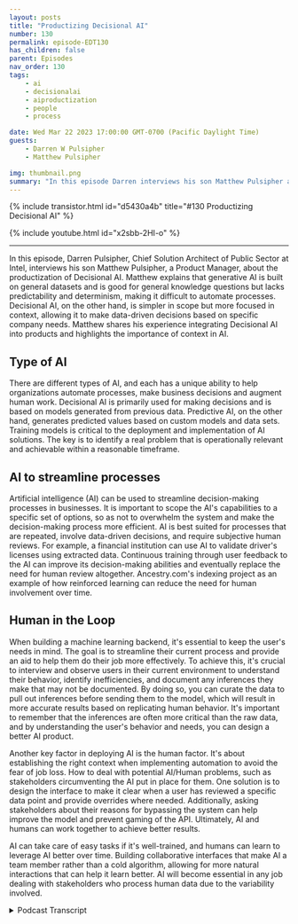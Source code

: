 ```yaml
---
layout: posts
title: "Productizing Decisional AI"
number: 130
permalink: episode-EDT130
has_children: false
parent: Episodes
nav_order: 130
tags:
    - ai
    - decisionalai
    - aiproductization
    - people
    - process

date: Wed Mar 22 2023 17:00:00 GMT-0700 (Pacific Daylight Time)
guests:
    - Darren W Pulsipher
    - Matthew Pulsipher

img: thumbnail.png
summary: "In this episode Darren interviews his son Matthew Pulsipher about productizing decisional AI. Matthew has recently modernized and product development pipeline to include decisional AI in his product development."
---
```


{% include transistor.html id="d5430a4b" title="#130 Productizing Decisional AI" %}

{% include youtube.html id="x2sbb-2HI-o" %}

---

In this episode, Darren Pulsipher, Chief Solution Architect of Public Sector at Intel, interviews his son Matthew Pulsipher, a Product Manager, about the productization of Decisional AI. Matthew explains that generative AI is built on general datasets and is good for general knowledge questions but lacks predictability and determinism, making it difficult to automate processes. Decisional AI, on the other hand, is simpler in scope but more focused in context, allowing it to make data-driven decisions based on specific company needs. Matthew shares his experience integrating Decisional AI into products and highlights the importance of context in AI.

## Type of AI

There are different types of AI, and each has a unique ability to help organizations automate processes, make business decisions and augment human work. Decisional AI is primarily used for making decisions and is based on models generated from previous data. Predictive AI, on the other hand, generates predicted values based on custom models and data sets. Training models is critical to the deployment and implementation of AI solutions. The key is to identify a real problem that is operationally relevant and achievable within a reasonable timeframe.

## AI to streamline processes

Artificial intelligence (AI) can be used to streamline decision-making processes in businesses. It is important to scope the AI's capabilities to a specific set of options, so as not to overwhelm the system and make the decision-making process more efficient. AI is best suited for processes that are repeated, involve data-driven decisions, and require subjective human reviews. For example, a financial institution can use AI to validate driver's licenses using extracted data. Continuous training through user feedback to the AI can improve its decision-making abilities and eventually replace the need for human review altogether. Ancestry.com's indexing project as an example of how reinforced learning can reduce the need for human involvement over time.

## Human in the Loop

When building a machine learning backend, it's essential to keep the user's needs in mind. The goal is to streamline their current process and provide an aid to help them do their job more effectively. To achieve this, it's crucial to interview and observe users in their current environment to understand their behavior, identify inefficiencies, and document any inferences they make that may not be documented. By doing so, you can curate the data to pull out inferences before sending them to the model, which will result in more accurate results based on replicating human behavior. It's important to remember that the inferences are often more critical than the raw data, and by understanding the user's behavior and needs, you can design a better AI product.

Another key factor in deploying AI is the human factor. It's about establishing the right context when implementing automation to avoid the fear of job loss. How to deal with potential AI/Human problems, such as stakeholders circumventing the AI put in place for them. One solution is to design the interface to make it clear when a user has reviewed a specific data point and provide overrides where needed. Additionally, asking stakeholders about their reasons for bypassing the system can help improve the model and prevent gaming of the API. Ultimately, AI and humans can work together to achieve better results.

AI can take care of easy tasks if it's well-trained, and humans can learn to leverage AI better over time. Building collaborative interfaces that make AI a team member rather than a cold algorithm, allowing for more natural interactions that can help it learn better. AI will become essential in any job dealing with stakeholders who process human data due to the variability involved. 


<details>
<summary> Podcast Transcript </summary>

<p>﻿1</p>
<p>Hello, this is Darren</p>
<p>Pulsipher, chief solution,architect of public sector at Intel.</p>
<p>And welcome to Embracing</p>
<p>Digital Transformation,where we investigate effective change,leveraging people processand technology.</p>
<p>On today's episode Productizing Decisional AIwith special guest Matthew Pulsipher.</p>
<p>Matthew, welcome to the show.</p>
<p>Hey, Darren</p>
<p>It's weird You can't call me Darren.</p>
<p>I'm your dad.</p>
<p>Fair enough. Yeah.</p>
<p>No, no.</p>
<p>This the first time I've interviewedone of my kids on the show.</p>
<p>And it's apropos right nowbecause of what's going on inartificial intelligence.</p>
<p>So, Matthew,give us a little bit of your background,where you're coming fromand why we have you on the show today.</p>
<p>So I'm a product managerand I've worked withseveral companiesjust modernizing their product line.</p>
<p>And in my most recent role,one of the things I've worked onvery particularlywas integrating Decisional A.I.into the product.</p>
<p>And I found that was a veryintriguing, interesting experience,and it showed where a lot of the promisesand a lot of the exact tacticsthat you have to have when doing so.</p>
<p>You know, it's really interestingbecause not a lot of companieshave actually productizedany kind of eithertheir internal stuffor a chat bot here or something like this.</p>
<p>So this is a new field, right?</p>
<p>Oh, absolutely.</p>
<p>And the thing is that it's very commonthat everyone just kind of assumes A.I.is chat CBTor just other generative AI systems.</p>
<p>Right?</p>
<p>And in business, there's definitely a fitfor those systems and they become moreand more sophisticated every day.</p>
<p>But what matters the most in</p>
<p>AI is context.</p>
<p>And the issue with generative</p>
<p>AI is, is that you have limitedcontext of requestbecause you were limited to the prompt.</p>
<p>Everything beyond that contentor that promptis coming from its general dataset.</p>
<p>Okay.</p>
<p>But before we get into that, whatlet's let's simplify this a little bitbecause there's lots of different</p>
<p>AI techniques out thereand you kind of talk to me a little bitabout three different types of A.I.,</p>
<p>So let's let's kind of let's set thatground first.</p>
<p>What are the the main three types of of</p>
<p>AI that we see out there today?</p>
<p>Sure.</p>
<p>Well, you've got generative, which iswhere most of the hype is right now,and that's what Chat GPT is and othertexture writers image generators.</p>
<p>These generate text or imagesor contentand they're built on general datasets.</p>
<p>So it's just kind of takinga slice of whateverit was trainedon, which is just about everything.</p>
<p>For each query that you're sending to it,you need to give it the contextper query,and that can be kind of limited,which makes it good for general knowledgequestionsand difficult, complex individual tasks.</p>
<p>But it doesn't make it very goodfor making focuseddecisions based on your company.</p>
<p>Okay, so generative</p>
<p>AI generalized right IT general knowledgetrained on lots and lots of datafrom lots of different spaceswhen you ask it questions it.</p>
<p>It's like talking to someonethat reads encyclopedias.</p>
<p>Right.</p>
<p>And it can be a little bitunpredictable, too, right?</p>
<p>Because you don't alwaysget a standard response back.</p>
<p>Oh, well, how so?</p>
<p>Well, there's never a 100% chanceyou can ask it very specific questionsand offer a format.</p>
<p>And there's a very good chanceit will come back in that format.</p>
<p>But you never have 100% guaranteebecause there's alwaysa little bit of randomness to it.</p>
<p>Otherwise it would always produce the sameanswers for every single question.</p>
<p>So that's why if I ask it the same thingtwice, I don't get the same response.</p>
<p>I get a little bit different responseeach time.</p>
<p>Right. Okay.</p>
<p>All right.</p>
<p>So there's no absolute nesswith generative AI.</p>
<p>Very good AI, very good tool.</p>
<p>I play around with chat GPT all the time.</p>
<p>I use it for my podcastto find out information.</p>
<p>It's good at summarizing informationfor me and pulling in different formatsthat I need, but that lack of predictable,deterministicresponse makes it very hardto automate processes using it.</p>
<p>Okay, is this where the next step is?</p>
<p>Which is decision way AI or. Yeah.</p>
<p>Okay, so explain decisional AI then.</p>
<p>So the difference between generativeand decisional, a generative</p>
<p>AI is based on general knowledgeand it generates text or contentbased on that general knowledge.</p>
<p>With Decisional A.I., it is a lot simplerin its scope, but it's a lot morefocused in its context.</p>
<p>So Decisional, the AI chooses the bestoption given a set of data based on modelsgenerated from your previous dataand trained using your own company's data.</p>
<p>So this is this helps me focusand target decisionsbased off of previous decisions</p>
<p>I have made in my in my companyor in my industry.</p>
<p>Right?</p>
<p>If I'm sharing models in industry models,then that would be the case.</p>
<p>And you can take those modelsand train them according to your employeesor departments behavior.</p>
<p>Okay.</p>
<p>And Decisional, I used primarilyfor making decisions.</p>
<p>Decision only makes decisions. Right?</p>
<p>And those decisions could be usedfor balletic,validationand verification of uploads from a user.</p>
<p>It could be used to presentthe best product to a customerbased on their activities, on your siteand other information you know about them.</p>
<p>And it's based on a lot of contextfrom your company's data.</p>
<p>So it's the opposite of Jeremy Vinethat Jeremy knows a lotabout everythingand it's never really deterministic,but Decisional</p>
<p>AI knows a lot about your specific caseand it will return deterministic results.</p>
<p>Okay.</p>
<p>And I want that determinismwhen I'm dealing with business processand things like that.</p>
<p>So I would use decision when I do decidewhether a product is good,good enough to ship,or whether a customer that I have is worthextending a line of credit to or a vendoris giving me the best price in timeso I can use decision making for businessprocess and business process automation.</p>
<p>That's what I'm hearing is that right?</p>
<p>Correct.</p>
<p>It's very good for automation becauseit picks between options A, B, C, or D,</p>
<p>Okay.</p>
<p>All right.</p>
<p>All right.</p>
<p>So the last one hereand where we want to get to, right?</p>
<p>Eventually predictive.</p>
<p>I want it to tell mewhere the stock market's going,why SBB Bank actually failed.</p>
<p>And I would have gotten my money outbefore it failed.</p>
<p>This is predictive AI Right.</p>
<p>This is where I really wantto get to, right?</p>
<p>So predictableis almost a cross point between the two,but it's a lot more similar to Decisional.</p>
<p>So it's based on the custommodels and datasets that you have,but it generates a predicted valuebased on those other numbersand data points that you have.</p>
<p>And that predictive valueis based on the previous performanceof thatyou've worked in decision.</p>
<p>We are not predictive by decision AI.</p>
<p>So I don't, I just go grab this modeland it solves all my problemsfor decision making.</p>
<p>I mean, you can do it, all right?</p>
<p>So I just grab it, right?</p>
<p>I just</p>
<p>I just go to Walmart, buy my decision.</p>
<p>Okay?</p>
<p>I for industrial for my manufacturingby my decision,</p>
<p>I plug it in and I'm ready to go.</p>
<p>Is that how it works?</p>
<p>I mean, if you're dealing with a modelthat is working with cost softwareand it's using establishedpre-trained things, it can be that simple.</p>
<p>But in practice, yeah, I mean,actually there are marketplaces of modelsthat you can importthat take standardized datathat are pre-trainedto like a certain standard, right?</p>
<p>So you can start using those immediatelyand then train it further using your usersdata. Okay.</p>
<p>So I don't have to start from scratch.</p>
<p>Not all.</p>
<p>And, and it's not like I'm going and justbuying something that plugs in directly.</p>
<p>There's a little bit of work involved.</p>
<p>There's some integration work.</p>
<p>There are some SAS vendors out therethat offer Decisional is kind of a serviceand you can set up your containerand make those API callsand you're just feeding your data into itand getting those decisions backthen, sending corrections if needed.</p>
<p>And what kind of get intoif you were to start from scratch,what that would look like.</p>
<p>All right, so let's start.</p>
<p>How do I get started?</p>
<p>How do I decide whether I can use decision</p>
<p>AI or not?</p>
<p>Walk me down the process.</p>
<p>Sure.</p>
<p>Well, the first thing that you need to dois identify the problem that youwant to solveand once you've done that,you can determine whether it's a good fitfor A.I., it's a good fit for A.I.if it's not too large.</p>
<p>Otherwise, you're going to spend monthsand months trying to accommodatea very complex set of datawith not necessarily accurate model.</p>
<p>You want to pare it down to the pointwhere it is something that's achievablewithin about six months.</p>
<p>If you want to be successful right now.</p>
<p>And part of that, too, is pickingsomething that's operationally relevant.</p>
<p>If you're deciding to solve a problemthat doesn't really matterto your operations or your business users,you're doing it to say that you're using</p>
<p>AI and that's all you're going to achieve.</p>
<p>You need to solve a real problemthat helps the business.</p>
<p>So you need to scope your probleminstead of saying,</p>
<p>I want it to do a whole bunch of things,scope it to I want it to helpmake decisions on this specific thing.</p>
<p>Is that what I'm hearing?</p>
<p>Right?</p>
<p>You want to find somethingthat is has reasonable boundsso that you can limit your optionsbecause you're trying to have a decisional</p>
<p>I for a limited set of options, Right.</p>
<p>Let's say five options at mostit could be more, could be less.</p>
<p>But you don't want to make it toodifficult on yourself because that needsto be an answer to the query,whatever that decisional option is.</p>
<p>And we'll get into that in a minute.</p>
<p>We talk about influencersand decision options.</p>
<p>Another thing that makes problemsa good fit for A isif it's a repeated process,is this something that your business usersare doing every day?</p>
<p>Is it busywork?</p>
<p>Well, I mean, so. Whoa.</p>
<p>But decisions have to be made here.</p>
<p>So this is not just like an RPA,a robotic process automation, where</p>
<p>I'm just, oh, they, they go and do this,then they do this, then they do this.</p>
<p>There'sdecisions involved in this automationas well, right?</p>
<p>It's notit's well, there are a lotthere are a lot of thingsthat happen in businessesthat are repeated processesbut still require subjective human review.</p>
<p>Gotcha.</p>
<p>And the example I want to usethe other thing is that's data driven,but we can kind of talk about this exampleand how it applies all these things.</p>
<p>Let's talk about a financial institutionthat needs to validate driver'slicenses using extracted data.</p>
<p>So I have a driver's licenseand I can run it through OCRand I can take those data points from it.</p>
<p>Right?</p>
<p>I need to determinewhether these data pointsare logically consistent and each statehas slightly different rules.</p>
<p>And what I want is, is this good?</p>
<p>Is this definitely bad,or does it probably need human review?</p>
<p>This way I can speed up and clearout the human queue of workand still have aamount of risk management involved.</p>
<p>All right.</p>
<p>So this this helps with making decisions,which means I can take the humanout of out of the loop where humanslooking at a driver's license saying, yes,that looks good against this pictureof a California driver's licensecompared to a Georgia driver's license.</p>
<p>I know what they're supposed to look like.</p>
<p>I can check it.</p>
<p>That can happen automatically.</p>
<p>But then you can have onethat says it needs to be thrown outand then another onethat says it needs human review.</p>
<p>Do you eventually see canthe decisional models get betterso I can throw out the human review?</p>
<p>Absolutely.</p>
<p>And that's the intent ofif you've built the product correctly,what you've built is an interfacethat streamlines the manual processthat they're already doing,because a lot of timespeople will establishmanual processes for these thingsthat there's no system to do it for them.</p>
<p>They could be doing it in Excel sheet,they could befollowing their own rules on it.</p>
<p>So what you want to dois figure out what those rules are,and then you want to come upwith data points around those rulesand then use those data pointsto train the A.I..</p>
<p>Then you feed it back into an interfacethat lets them do the work.</p>
<p>And as they're doing the work,you can do a couple of things.</p>
<p>You can give them a predeterminationthat upon human review you can validateyes or no on.</p>
<p>So you're kind of pre filling stufffor them, which helps productivity.</p>
<p>Or you can skip the queue entirelybecause you're confident that it's good,which speeds up the user experienceand increases productivityor you canjust say needs review.</p>
<p>The A.I.doesn't knowthere is enough confidence scoreand then when the human reviews it,they will submit their response.</p>
<p>And that response goes back to the modeland trains the model continuously.</p>
<p>So you know what this reminds me of?</p>
<p>It reminds me of workthat ancestry.com com was doingwith indexing handwrittendocuments from the 16 1700scensus documents and birthcertificateand birth records and counties.</p>
<p>They had legions of people that wouldgo on and say, I think this is what it is.</p>
<p>And I noticed over the yearsbecause we did indexing, it wasit was kind of fun, right,to look at these old documents.</p>
<p>And I noticed something really coolas the years went on and doing it,the decision, it would say,we think it's this is that yes or no?</p>
<p>And I go, Yes, guess what? Indexing.</p>
<p>You don't need asmany people anymore because the</p>
<p>AI has gotten really smart, right?</p>
<p>So this reinforced learning is part ofit needs to be part of your productoffering that you're working inin your offering, it sounds like.</p>
<p>Yeah.</p>
<p>And to make the most effective productthat uses this kind of machinelearning back end,you're going to build something thateven if you didn't have the machinelearning back end builtin, would still speed up the processthat your users are currentlygoing through by streamlining itand keeping them focused on what matters.</p>
<p>Oh, I like what you said thereabout keeping them focused on what mattersbecauseyou don't want the</p>
<p>AI to get in the way right?</p>
<p>Right.</p>
<p>So it's supposed to just be like an aidto help them do their job more effectivelyand in better, you'd want to interviewand get a betterunderstanding of what the users are doingnow in their current process.</p>
<p>Okay. Andthe best thing to do is just sitand watch them after you've readthe documentation that drives the process.</p>
<p>Sometimes they've documentation,sometimes they don't,but sit and watch themand take notes of what they're doing.</p>
<p>Are there things they're looking at?</p>
<p>So going back to the driver's license,are they looking at the issue datesin relation to the expiration date?</p>
<p>Are they looking at certain otherindicators of the driver's license?</p>
<p>Maybe if it's Georgiaand it has a gold border, it's invalidor something along those lines.</p>
<p>You just need to figure outwhich inferencesthey're getting from the dataon the driver's license.</p>
<p>And this is very important.</p>
<p>And we'll talk a little bit about howthe inferencesare more important than the raw data.</p>
<p>And if you can write codeto pull those out beforesending them to the model,you're going to get much more accurateresults based on tryingto replicate the human behavior.</p>
<p>So if you can identify areaswhere you want to do the inference.</p>
<p>So it's that interviewwhen when you talkedabout the interview, it reminded meof my first job out of college.</p>
<p>I don't know if I've ever told youthe story.</p>
<p>Oh, no.</p>
<p>So I my first company I worked withwas ASG Technologies Medical Imaging.</p>
<p>My job was to help come upwith the user interface for a radio,a digital radiography station.</p>
<p>Now, this wasvery, very cool stuff.</p>
<p>Sorry, this was very, very cool stuffbecause backthen people put films on light boards,so the first thing they hadme do was go and watchradiologists in these light boardreading rooms for three days.</p>
<p>And I just took notes on what they did,how they workedand it was fascinating because I learnedfrom the waythat they interacted with the film,what we could do inin our product to make itso it was used to how they workedand and I saw the inefficienciesin what they did and the tricksthey used to get around things.</p>
<p>Sounds like we want to use the sametechnique when we're developing A.I.internal products and also external,it sounds like, right?</p>
<p>Because usually I assumethat when you did this, you had some kindof a guide that they were trained on thatyou also read before? No.</p>
<p>Okay.</p>
<p>No, I sat there with seasoned whiteguys that were reading film for 20years, and I sat there withnew doctors.</p>
<p>Right. That have beenthat were still residents.</p>
<p>They were six months into this.</p>
<p>So it was fascinatingwatching what they did and how differentbetween the two, right?</p>
<p>Yeah, absolutely. Absolutely.</p>
<p>Because that's one of the things you'llfind is seasonedpros will come up with shortcuts.</p>
<p>And the shortcuts are oftentimesinferencesthat may not be documented orthey may not have been trained in school,but these guys have seen enough recordsthat they know thatif this is the case on a record,then we can skip this other stuffbecause we know that this is a problem.</p>
<p>As an example. So how do youhow do you do?</p>
<p>I mean, you literally just sit thereand watch people take a recorded session,have them talk through whatthey're doing and why,or you could do a silentinterview.</p>
<p>It really just dependson which stakeholder you're working with.</p>
<p>And if they're nervous,have them talk through it.</p>
<p>Otherwise they won't feel like you'rejust watching themand judging their performance.</p>
<p>Yeah, yeah, that's just me.</p>
<p>I think that's if you're just tryingto understand what they do and why.</p>
<p>I think that's why they put someoneso junior.</p>
<p>I mean, fresh out of college,sitting in a dark room, they were like,</p>
<p>Oh, he's just a piano over there.</p>
<p>He's not.</p>
<p>You're not about it'sthis is a performance review.</p>
<p>It's not understand what you're doing.</p>
<p>Yeah.</p>
<p>Because that's going to bea fear of a lot of people.</p>
<p>Have you had to dealwith any fear of people saying, well, if,if they're coming in here to helpautomate the process with an ally,is that replacing my job?</p>
<p>I mean, do people feel that way?</p>
<p>I think to a degree they do, but it's allabout establishing the right contextbecause they're really trying to dois help themwork on their workmore effectively and faster.</p>
<p>Right.</p>
<p>So another thing I've seen isif you aren't the kind of personthat interacts with the stakeholders thebest, have the UI designer do the studythinkthey have a lot of experience in the area?</p>
<p>So getting a good UI designer.</p>
<p>So this is what I'm hearing,a UI designer or productmanager, that'sthat's good at it, taking copious notes.</p>
<p>And so you have these stakeholdersthat you're working with.</p>
<p>Have you run into any problems where,where people are circumventing the APIthat you put into place?</p>
<p>Oh, absolutely.</p>
<p>Yeah. So how do you deal with that?</p>
<p>Well, to a degree, you do have to be ableto trust the stakeholderand you need to have overrideswhere neededbecause ultimately that departmentcan make their own decisions and the airis meant to help them,not interfere with them.</p>
<p>But the other thing that I've found that'shelpful isif they're trying to, let's saythat they want to mark something.</p>
<p>No, but we don't want to train the</p>
<p>AI to reject those in the futurebecause it was a weird exception.</p>
<p>It doesn't really fitin the standard rules.</p>
<p>I asked themthe reason they're marking it.</p>
<p>No, in your interfaceand then under behind the scenes,choose not to train the AI with it.</p>
<p>Oh, interestinginterest. So.</p>
<p>So when they mark something.</p>
<p>No. I ask them why?</p>
<p>Because it could bethat the rules are wrong, right?</p>
<p>Or it could be.</p>
<p>This is an exceptionthat only happens once every million.</p>
<p>Or there's some circumstancewhere it's not.</p>
<p>They need to, let's say it's driver'slicensevalidation and independent of the imagethat was sent in,we found out this driver'slicense is bogus.</p>
<p>They still need a way to do their work.</p>
<p>But if you don't give them a wayto do their workthat fits in the confines of the system,they will find ways to justmake it happen.</p>
<p>And you don't want thatto harm the models.</p>
<p>So if you were to ask them, well,why are you doing this?</p>
<p>You don't even need to factorthat into the model.</p>
<p>And you could include thatas a data point,but you could also just use as a datapoint as to whether you send it or not.</p>
<p>Interesting.</p>
<p>And I actually I actually like thatsometimes we don't we don't think aboutthose sorts of things.</p>
<p>What about stakeholdersgaming the, the API?</p>
<p>Um, unfortunately I do think that there isa little bit of that going onor it can happen.</p>
<p>Definitely.</p>
<p>What you can do to prevent that isyou want to design the interfaceto make it very clearwhen it's a user that revieweda specific data point orand either review the specific data pointand make it clear to themit's just it's there to help you.</p>
<p>It's there to protect it.</p>
<p>And if it's not deadon, you can correct it.</p>
<p>Now, gaming it.</p>
<p>You just have to make surethat your model is aligned with whatthe user is doingout of it.</p>
<p>No. No. Okay.</p>
<p>No, that makes sense.</p>
<p>I, I just thought because APIsare susceptible to to human interaction.</p>
<p>Right.</p>
<p>Right.</p>
<p>You could get a group of peopleto help deaths right.</p>
<p>That are or piracyflagging stuff so they say no.</p>
<p>So they say noall the time which they can skip over.</p>
<p>So somehow you've got to be ableto capture those sorts of thingsin the back end.</p>
<p>It sounds like.</p>
<p>And allies just look at the reasonsand try and think of them ahead of timeand make sure your interface accommodatesfor that and also allows them to feelheard if they need to bypassthat.</p>
<p>Again, go back to the reason dropdown.</p>
<p>If there's a reason dropdown there,we are accommodatingthe fact that we know that they're goingto need to bypass this sometimes,especially if I wasn't confident.</p>
<p>Right, Because it</p>
<p>Yeah, I wasn't confident.</p>
<p>It's an edge caseand eventually what ends up happeningis, is the model gets better.</p>
<p>Your team is really only going to workon edge cases and stuff.</p>
<p>That is not as clear.</p>
<p>So their work will get harder,but they'll be doing less of it,which is exactly where humans are useful.</p>
<p>Well, yeah.</p>
<p>You sound like my interview with chat</p>
<p>CBT humans will be useful for.</p>
<p>I'm just giving you a hard timethat. Yeah.</p>
<p>So it's it's interestingbecause the way I kind of see this goingthen is the AI'swill take care of all the easy stuffultimately if you're if you've got a welltrained model.</p>
<p>Yes. Gotcha.</p>
<p>And I also thinkthat humans are trained as wellhow to leverage the AI betteras as they continually go through it.</p>
<p>They're going to learnhow the AI is going to be predictiveand they're going to know the areasto only focus on those areasmoving forward.</p>
<p>It's in our it's in our nature toto learn.</p>
<p>So it's an interesting combination wherewe're learning together, the AI and thestakeholderare learning how to do this together.</p>
<p>That's that's actually fascinating.</p>
<p>And you want to build an interfacethat, you know, the AI is a team mate.</p>
<p>It's helping youand it needs to be collaborative.</p>
<p>The kinds of thingsthat you would put intoa collaborative interface where multiplepeople need to work on a single fileare the things that you would wantto integrate into an AI interface as well,because it appears another teammember to the user.</p>
<p>Oh, that's interesting.</p>
<p>I never thought of it that way.</p>
<p>I always thought of it as this coldheartedcomputer algorithm,but I like what you're saying there.</p>
<p>If I include it into the team, it'spart of my team,then I can interact with itmore naturallyand it can learn better from thatnatural interaction just in termsof how it appears in the tool.</p>
<p>Of courseyou can't have chat.</p>
<p>GPT participate in Slack channels oranything along those lines, but not yet.</p>
<p>Just give it some time.</p>
<p>Oh, so if you could stackdecisional generative,</p>
<p>I mean you could just tolerate APIs. So.</p>
<p>So where do you see this movingforward, Matthew?</p>
<p>I mean,do you see this as a blossoming industryfor product managers that got to learnhow to add a leverage into their products?</p>
<p>Or is this a special niche?</p>
<p>AI What what do you see?</p>
<p>I think it's going to become essentialfor any kind of jobwhere you're dealing with stakeholdersthat do human dataprocessing of any kind.</p>
<p>And why just human data processingjust because it's so much variability?</p>
<p>Well, if right now we've already kind ofhad the digital revolutionto a degree, right?</p>
<p>Yeah, Yeah.</p>
<p>If you already have it in dataand you can do hard line logicto solve the problem,you've probably alreadysolved it or should solve itusing just hard line logic.</p>
<p>But where decisional is arethe most usefulare cases where you need to have it.</p>
<p>Normally right nowa human review something manuallybecause it doesn't quite add up.</p>
<p>Gotcha.</p>
<p>Okay.</p>
<p>So that's that'sthat's the the key point there.</p>
<p>All right, great.</p>
<p>Matthew,any any last words for my audience today?</p>
<p>Well, I reallyappreciate you having me on the show.</p>
<p>And I am looking for my next opportunityto transform a business using A.I.. So.</p>
<p>All right. So there you go. There's this.</p>
<p>There's his pitch.</p>
<p>Go hire this kid, please.</p>
<p>I don't want him moving backin with me, butthank you for listeningto Embracing Digital Transformation today.</p>
<p>If you enjoyed our podcast,give it five stars on your favoritepodcasting site or YouTube channel,you can find out more informationabout embracing digital transformationand embracingdigital.org</p>
<p>Until nexttime, go out and do something wonderful.</p>

</details>
